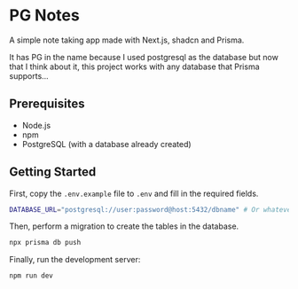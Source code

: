 # PG Notes

A simple note taking app made with Next.js, shadcn and Prisma.

It has PG in the name because I used postgresql as the database but now that I think about it, this project works with any database that Prisma supports...

## Prerequisites

- Node.js
- npm
- PostgreSQL (with a database already created)

## Getting Started

First, copy the `.env.example` file to `.env` and fill in the required fields.

```bash
DATABASE_URL="postgresql://user:password@host:5432/dbname" # Or whatever database you are using
```

Then, perform a migration to create the tables in the database.

```bash
npx prisma db push
```

Finally, run the development server:

```bash
npm run dev
```

